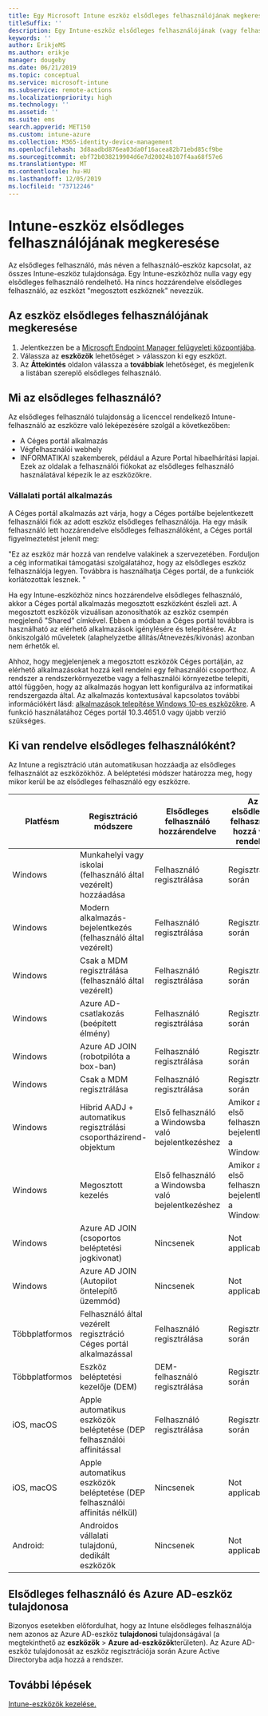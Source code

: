 ```yaml
---
title: Egy Microsoft Intune eszköz elsődleges felhasználójának megkeresése.
titleSuffix: ''
description: Egy Intune-eszköz elsődleges felhasználójának (vagy felhasználó-eszköz kapcsolatának) megkeresése.
keywords: ''
author: ErikjeMS
ms.author: erikje
manager: dougeby
ms.date: 06/21/2019
ms.topic: conceptual
ms.service: microsoft-intune
ms.subservice: remote-actions
ms.localizationpriority: high
ms.technology: ''
ms.assetid: ''
ms.suite: ems
search.appverid: MET150
ms.custom: intune-azure
ms.collection: M365-identity-device-management
ms.openlocfilehash: 3d8aadbd876ea03da0f16acea82b71ebd85cf9be
ms.sourcegitcommit: ebf72b038219904d6e7d20024b107f4aa68f57e6
ms.translationtype: MT
ms.contentlocale: hu-HU
ms.lasthandoff: 12/05/2019
ms.locfileid: "73712246"
---
```

# <a name="find-the-primary-user-of-an-intune-device"></a>Intune-eszköz elsődleges felhasználójának megkeresése

Az elsődleges felhasználó, más néven a felhasználó-eszköz kapcsolat, az összes Intune-eszköz tulajdonsága. Egy Intune-eszközhöz nulla vagy egy elsődleges felhasználó rendelhető. Ha nincs hozzárendelve elsődleges felhasználó, az eszközt "megosztott eszköznek" nevezzük.

## <a name="how-to-find-a-devices-primary-user"></a>Az eszköz elsődleges felhasználójának megkeresése

1. Jelentkezzen be a [Microsoft Endpoint Manager felügyeleti központjába](https://go.microsoft.com/fwlink/?linkid=2109431).
2. Válassza az **eszközök** lehetőséget > válasszon ki egy eszközt.
3. Az **Áttekintés** oldalon válassza a **továbbiak** lehetőséget, és megjelenik a listában szereplő elsődleges felhasználó.

## <a name="what-is-the-primary-user"></a>Mi az elsődleges felhasználó?
Az elsődleges felhasználó tulajdonság a licenccel rendelkező Intune-felhasználó az eszközre való leképezésére szolgál a következőben:
- A Céges portál alkalmazás
- Végfelhasználói webhely
- INFORMATIKAI szakemberek, például a Azure Portal hibaelhárítási lapjai. Ezek az oldalak a felhasználói fiókokat az elsődleges felhasználó használatával képezik le az eszközökre.    

### <a name="company-portal-app"></a>Vállalati portál alkalmazás
A Céges portál alkalmazás azt várja, hogy a Céges portálbe bejelentkezett felhasználói fiók az adott eszköz elsődleges felhasználója. Ha egy másik felhasználó lett hozzárendelve elsődleges felhasználóként, a Céges portál figyelmeztetést jelenít meg:

"Ez az eszköz már hozzá van rendelve valakinek a szervezetében. Forduljon a cég informatikai támogatási szolgálatához, hogy az elsődleges eszköz felhasználója legyen. Továbbra is használhatja Céges portál, de a funkciók korlátozottak lesznek. "

Ha egy Intune-eszközhöz nincs hozzárendelve elsődleges felhasználó, akkor a Céges portál alkalmazás megosztott eszközként észleli azt. A megosztott eszközök vizuálisan azonosíthatók az eszköz csempén megjelenő "Shared" címkével. Ebben a módban a Céges portál továbbra is használható az elérhető alkalmazások igénylésére és telepítésére. Az önkiszolgáló műveletek (alaphelyzetbe állítás/Átnevezés/kivonás) azonban nem érhetők el.  

Ahhoz, hogy megjelenjenek a megosztott eszközök Céges portálján, az elérhető alkalmazásokat hozzá kell rendelni egy felhasználói csoporthoz. A rendszer a rendszerkörnyezetbe vagy a felhasználói környezetbe telepíti, attól függően, hogy az alkalmazás hogyan lett konfigurálva az informatikai rendszergazda által. Az alkalmazás kontextusával kapcsolatos további információkért lásd: [alkalmazások telepítése Windows 10-es eszközökre](../apps/apps-windows-10-app-deploy.md). A funkció használatához Céges portál 10.3.4651.0 vagy újabb verzió szükséges.


## <a name="who-is-assigned-as-the-primary-user"></a>Ki van rendelve elsődleges felhasználóként?
Az Intune a regisztráció után automatikusan hozzáadja az elsődleges felhasználót az eszközökhöz. A beléptetési módszer határozza meg, hogy mikor kerül be az elsődleges felhasználó egy eszközre.

| Platfésm | Regisztráció módszere | Elsődleges felhasználó hozzárendelve | Az elsődleges felhasználó hozzá van rendelve |
| ---- | ---- | ---- | ---- |
| Windows | Munkahelyi vagy iskolai (felhasználó által vezérelt) hozzáadása | Felhasználó regisztrálása | Regisztráció során |   
| Windows | Modern alkalmazás-bejelentkezés (felhasználó által vezérelt) | Felhasználó regisztrálása | Regisztráció során | 
| Windows | Csak a MDM regisztrálása (felhasználó által vezérelt) | Felhasználó regisztrálása | Regisztráció során | 
| Windows | Azure AD-csatlakozás (beépített élmény) | Felhasználó regisztrálása | Regisztráció során | 
| Windows | Azure AD JOIN (robotpilóta a box-ban) | Felhasználó regisztrálása | Regisztráció során | 
| Windows | Csak a MDM regisztrálása | Felhasználó regisztrálása | Regisztráció során | 
| Windows | Hibrid AADJ + automatikus regisztrálási csoportházirend-objektum | Első felhasználó a Windowsba való bejelentkezéshez | Amikor az első felhasználó bejelentkezik a Windowsba| 
| Windows | Megosztott kezelés | Első felhasználó a Windowsba való bejelentkezéshez | Amikor az első felhasználó bejelentkezik a Windowsba | 
| Windows | Azure AD JOIN (csoportos beléptetési jogkivonat) | Nincsenek | Not applicable | 
| Windows | Azure AD JOIN (Autopilot öntelepítő üzemmód) | Nincsenek | Not applicable | 
| Többplatformos | Felhasználó által vezérelt regisztráció Céges portál alkalmazással | Felhasználó regisztrálása | Regisztráció során |
| Többplatformos | Eszköz beléptetési kezelője (DEM) | DEM-felhasználó regisztrálása | Regisztráció során |
| iOS, macOS | Apple automatikus eszközök beléptetése (DEP felhasználói affinitással | Felhasználó regisztrálása | Regisztráció során |
| iOS, macOS | Apple automatikus eszközök beléptetése (DEP felhasználói affinitás nélkül) | Nincsenek | Not applicable |
| Android: | Androidos vállalati tulajdonú, dedikált eszközök | Nincsenek | Not applicable |

## <a name="primary-user-and-azure-ad-device-owner"></a>Elsődleges felhasználó és Azure AD-eszköz tulajdonosa
Bizonyos esetekben előfordulhat, hogy az Intune elsődleges felhasználója nem azonos az Azure AD-eszköz **tulajdonosi** tulajdonságával (a megtekinthető az **eszközök** > **Azure ad-eszközök**területen). Az Azure AD-eszköz tulajdonosát az eszköz regisztrációja során Azure Active Directoryba adja hozzá a rendszer.

## <a name="next-steps"></a>További lépések
[Intune-eszközök kezelése.](device-management.md)
